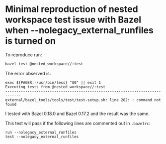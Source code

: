 # Minimal reproduction of nested workspace test issue with Bazel when --nolegacy_external_runfiles is turned on

To reproduce run:

```bash
bazel test @nested_workspace//:test
```

The error observed is:

```
exec ${PAGER:-/usr/bin/less} "$0" || exit 1
Executing tests from @nested_workspace//:test
-----------------------------------------------------------------------------
external/bazel_tools/tools/test/test-setup.sh: line 282: : command not found
```

I tested with Bazel 0.18.0 and Bazel 0.17.2 and the result was the same.

This test will pass if the following lines are commented out in `.bazelrc`:

```
run --nolegacy_external_runfiles
test --nolegacy_external_runfiles
```

